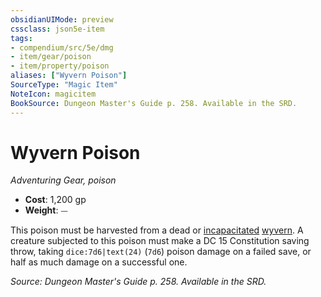 ```yaml
---
obsidianUIMode: preview
cssclass: json5e-item
tags:
- compendium/src/5e/dmg
- item/gear/poison
- item/property/poison
aliases: ["Wyvern Poison"]
SourceType: "Magic Item"
NoteIcon: magicitem
BookSource: Dungeon Master's Guide p. 258. Available in the SRD.
---
```

# Wyvern Poison
*Adventuring Gear, poison*  

- **Cost**: 1,200 gp
- **Weight**: ⏤

This poison must be harvested from a dead or [incapacitated](/3-Mechanics/CLI/rules/conditions.md#incapacitated) [wyvern](/3-Mechanics/CLI/bestiary/dragon/wyvern.md). A creature subjected to this poison must make a DC 15 Constitution saving throw, taking `dice:7d6|text(24)` (`7d6`) poison damage on a failed save, or half as much damage on a successful one.

*Source: Dungeon Master's Guide p. 258. Available in the SRD.*